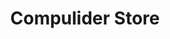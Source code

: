 ---
title: "Compulider Store"
url: /ciudad-autonoma-de-buenos-aires/compulider-store/
shop: ordenador
---